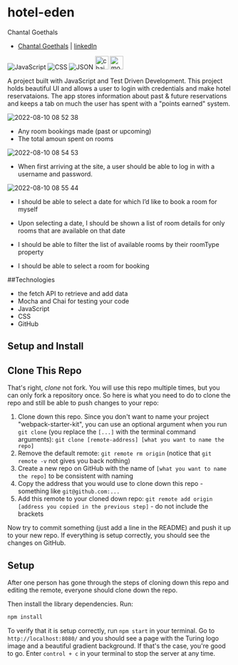 
# hotel-eden


Chantal Goethals 

- [Chantal Goethals](https://github.com/GOECHA) | [linkedIn](https://www.linkedin.com/in/chantalgoethalsgoecha/)


![JavaScript](https://img.shields.io/badge/JavaScript-323330?style=for-the-badge&logo=javascript&logoColor=F7DF1E)
![CSS](https://img.shields.io/badge/CSS3-1572B6?style=for-the-badge&logo=css3&logoColor=white)
![JSON](https://img.shields.io/badge/json-5E5C5C?style=for-the-badge&logo=json&logoColor=white)
<img alt="chai" src="https://user-images.githubusercontent.com/102189342/188754783-a7e4d05f-65c6-4d17-a3ff-235682441d54.png" width="30px">
<img alt="mocha-2" src="https://user-images.githubusercontent.com/102189342/188754796-29493e26-2e3b-4757-a428-d9e690357ed0.svg" width="30px">

A project built with JavaScript and Test Driven Development. This project holds beautiful UI and allows a user to login with credentials and make hotel reservataions. The app stores information about past & future reservations and keeps a tab on much the user has spent with a "points earned" system.



![2022-08-10 08 52 38](https://user-images.githubusercontent.com/102189342/183936690-7515399f-8fbe-42a7-a6ef-977a0e6be88f.gif)


- Any room bookings made (past or upcoming)
- The total amoun spent on rooms 

![2022-08-10 08 54 53](https://user-images.githubusercontent.com/102189342/183936726-9b1b9963-7af9-4d87-bed8-6770cf17b9af.gif)

- When first arriving at the site, a user should be able to log in with a username and password.


![2022-08-10 08 55 44](https://user-images.githubusercontent.com/102189342/183936761-2cecc3ec-ad7d-423c-aeeb-1e3447eeff87.gif)

- I should be able to select a date for which I’d like to book a room for myself

- Upon selecting a date, I should be shown a list of room details for only rooms that are available on that date

- I should be able to filter the list of available rooms by their roomType property

- I should be able to select a room for booking






##Technologies
- the fetch API to retrieve and add data
- Mocha and Chai for testing your code
- JavaScript
- CSS
- GitHub





## Setup and Install

## Clone This Repo

That's right, _clone_ not fork. You will use this repo multiple times, but you can only fork a repository once. So here is what you need to do to clone the repo and still be able to push changes to your repo:

1. Clone down this repo. Since you don't want to name your project "webpack-starter-kit", you can use an optional argument when you run `git clone` (you replace the `[...]` with the terminal command arguments): `git clone [remote-address] [what you want to name the repo]`
1. Remove the default remote: `git remote rm origin` (notice that `git remote -v` not gives you back nothing)
1. Create a new repo on GitHub with the name of `[what you want to name the repo]` to be consistent with naming
1. Copy the address that you would use to clone down this repo - something like `git@github.com:...`
1. Add this remote to your cloned down repo: `git remote add origin [address you copied in the previous step]` - do not include the brackets

Now try to commit something (just add a line in the README) and push it up to your new repo. If everything is setup correctly, you should see the changes on GitHub.

## Setup

After one person has gone through the steps of cloning down this repo and editing the remote, everyone should clone down the repo.

Then install the library dependencies. Run:

```bash
npm install
```

To verify that it is setup correctly, run `npm start` in your terminal. Go to `http://localhost:8080/` and you should see a page with the Turing logo image and a beautiful gradient background. If that's the case, you're good to go. Enter `control + c` in your terminal to stop the server at any time.


